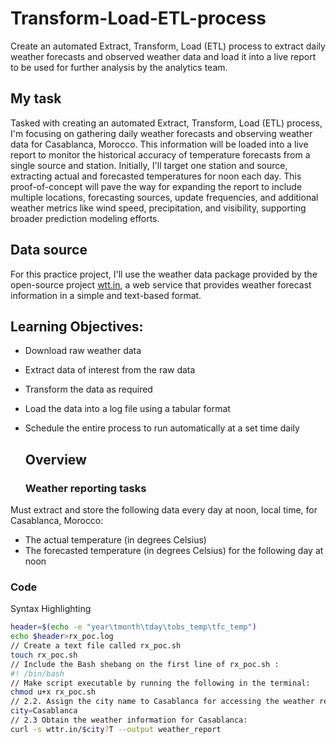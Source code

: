 # Transform-Load-ETL-process
Create an automated Extract, Transform, Load (ETL) process to extract daily weather forecasts and observed weather data and load it into a live report to be used for further analysis by the analytics team.

## My task

Tasked with creating an automated Extract, Transform, Load (ETL) process, I'm focusing on gathering daily weather forecasts and observing weather data for Casablanca, Morocco. This information will be loaded into a live report to monitor the historical accuracy of temperature forecasts from a single source and station. Initially, I'll target one station and source, extracting actual and forecasted temperatures for noon each day. This proof-of-concept will pave the way for expanding the report to include multiple locations, forecasting sources, update frequencies, and additional weather metrics like wind speed, precipitation, and visibility, supporting broader prediction modeling efforts.

## Data source
For this practice project, I'll use the weather data package provided by the open-source project [wtt.in](wttr.in), a web service that provides weather forecast information in a simple and text-based format. 


## Learning Objectives:
- Download raw weather data
- Extract data of interest from the raw data
- Transform the data as required
- Load the data into a log file using a tabular format
- Schedule the entire process to run automatically at a set time daily

  ## Overview
  ### Weather reporting tasks
Must extract and store the following data every day at noon, local time, for Casablanca, Morocco:

- The actual temperature (in degrees Celsius)
- The forecasted temperature (in degrees Celsius) for the following day at noon

### Code 

Syntax Highlighting 

``` sh
header=$(echo -e "year\tmonth\tday\tobs_temp\tfc_temp")
echo $header>rx_poc.log
// Create a text file called rx_poc.sh
touch rx_poc.sh
// Include the Bash shebang on the first line of rx_poc.sh :
#! /bin/bash
// Make script executable by running the following in the terminal:
chmod u+x rx_poc.sh
// 2.2. Assign the city name to Casablanca for accessing the weather report:
city=Casablanca
// 2.3 Obtain the weather information for Casablanca:
curl -s wttr.in/$city?T --output weather_report


```
   
   


